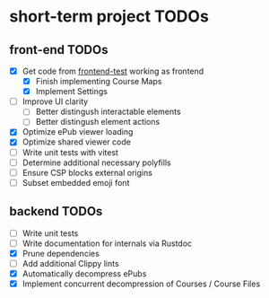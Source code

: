 # short-term project TODOs

## front-end TODOs

- [X] Get code from [frontend-test](https://github.com/transkatgirl/frontend-test) working as frontend
	- [X] Finish implementing Course Maps
	- [X] Implement Settings
- [ ] Improve UI clarity
	- [ ] Better distingush interactable elements
	- [ ] Better distingush element actions
- [X] Optimize ePub viewer loading
- [X] Optimize shared viewer code
- [ ] Write unit tests with vitest
- [ ] Determine additional necessary polyfills
- [ ] Ensure CSP blocks external origins
- [ ] Subset embedded emoji font

## backend TODOs

- [ ] Write unit tests
- [ ] Write documentation for internals via Rustdoc
- [X] Prune dependencies
- [ ] Add additional Clippy lints
- [X] Automatically decompress ePubs
- [X] Implement concurrent decompression of Courses / Course Files